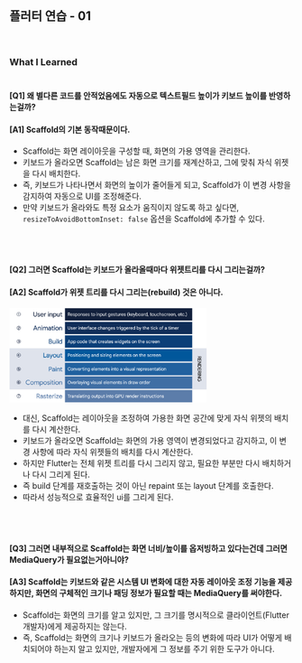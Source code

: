 
## 플러터 연습 - 01


<br/>

### What I Learned

#

#### [Q1] 왜 별다른 코드를 안적었음에도 자동으로 텍스트필드 높이가 키보드 높이를 반영하는걸까?


#### [A1] Scaffold의 기본 동작때문이다.
- Scaffold는 화면 레이아웃을 구성할 때, 화면의 가용 영역을 관리한다. 
- 키보드가 올라오면 Scaffold는 남은 화면 크기를 재계산하고, 그에 맞춰 자식 위젯을 다시 배치한다. 
- 즉, 키보드가 나타나면서 화면의 높이가 줄어들게 되고, Scaffold가 이 변경 사항을 감지하여 자동으로 UI를 조정해준다.
- 만약 키보드가 올라와도 특정 요소가 움직이지 않도록 하고 싶다면, `resizeToAvoidBottomInset: false` 옵션을 Scaffold에 추가할 수 있다.

<br/>

#

#### [Q2] 그러면 Scaffold는 키보드가 올라올때마다 위젯트리를 다시 그리는걸까?

#### [A2]  Scaffold가 위젯 트리를 다시 그리는(rebuild) 것은 아니다.
<img src="readme_images/img.png" width="350">

- 대신, Scaffold는 레이아웃을 조정하여 가용한 화면 공간에 맞게 자식 위젯의 배치를 다시 계산한다. 
- 키보드가 올라오면 Scaffold는 화면의 가용 영역이 변경되었다고 감지하고, 이 변경 사항에 따라 자식 위젯들의 배치를 다시 계산한다. 
- 하지만 Flutter는 전체 위젯 트리를 다시 그리지 않고, 필요한 부분만 다시 배치하거나 다시 그리게 된다. 
- 즉 build 단계를 재호출하는 것이 아닌 repaint 또는 layout 단계를 호출한다. 
- 따라서 성능적으로 효율적인 ui를 그리게 된다.

<br/>

#

#### [Q3] 그러면 내부적으로 Scaffold는  화면 너비/높이를 옵저빙하고 있다는건데 그러면 MediaQuery가 필요없는거아니야?
#### [A3] Scaffold는 키보드와 같은 시스템 UI 변화에 대한 자동 레이아웃 조정 기능을 제공하지만, 화면의 구체적인 크기나 패딩 정보가 필요할 때는 MediaQuery를 써야한다.
- Scaffold는 화면의 크기를 알고 있지만, 그 크기를 명시적으로 클라이언트(Flutter 개발자)에게 제공하지는 않는다. 
- 즉, Scaffold는 화면의 크기나 키보드가 올라오는 등의 변화에 따라 UI가 어떻게 배치되어야 하는지 알고 있지만, 개발자에게 그 정보를 주기 위한 도구가 아니다.

<br/>

#
